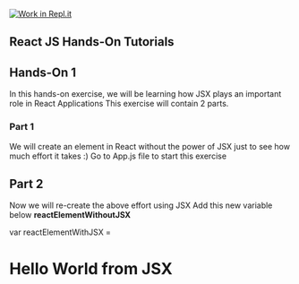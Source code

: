 [![Work in Repl.it](https://classroom.github.com/assets/work-in-replit-14baed9a392b3a25080506f3b7b6d57f295ec2978f6f33ec97e36a161684cbe9.svg)](https://classroom.github.com/online_ide?assignment_repo_id=3212532&assignment_repo_type=AssignmentRepo)
## React JS Hands-On Tutorials


## Hands-On 1
In this hands-on exercise, we will be learning how JSX plays an important role in React Applications
This exercise will contain 2 parts.

### Part 1
We will create an element in React without the power of JSX just to see how much effort it takes :)
Go to App.js file to start this exercise

## Part 2
Now we will re-create the above effort using JSX
Add this new variable below **reactElementWithoutJSX**

var reactElementWithJSX = 
<div className="main">
 <h1 className="heading">Hello World from JSX</h1>
</div>
 
